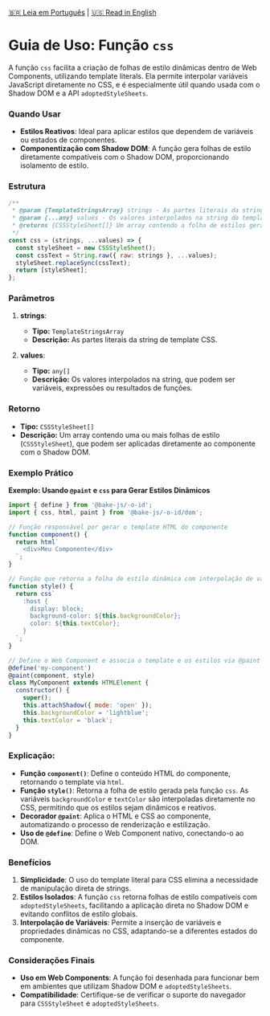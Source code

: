 [🇧🇷 Leia em Português](./README.pt-BR.md) | [🇺🇸 Read in English](./README.md)

# Guia de Uso: Função `css`

A função `css` facilita a criação de folhas de estilo dinâmicas dentro de Web Components, utilizando template literals. Ela permite interpolar variáveis JavaScript diretamente no CSS, e é especialmente útil quando usada com o Shadow DOM e a API `adoptedStyleSheets`.

### Quando Usar

- **Estilos Reativos**: Ideal para aplicar estilos que dependem de variáveis ou estados de componentes.
- **Componentização com Shadow DOM**: A função gera folhas de estilo diretamente compatíveis com o Shadow DOM, proporcionando isolamento de estilo.

### Estrutura

```javascript
/**
 * @param {TemplateStringsArray} strings - As partes literais da string do template.
 * @param {...any} values - Os valores interpolados na string do template.
 * @returns {CSSStyleSheet[]} Um array contendo a folha de estilos gerada.
 */
const css = (strings, ...values) => {
  const styleSheet = new CSSStyleSheet();
  const cssText = String.raw({ raw: strings }, ...values);
  styleSheet.replaceSync(cssText);
  return [styleSheet];
};
```

### Parâmetros

1. **strings**:
   - **Tipo:** `TemplateStringsArray`
   - **Descrição:** As partes literais da string de template CSS.

2. **values**:
   - **Tipo:** `any[]`
   - **Descrição:** Os valores interpolados na string, que podem ser variáveis, expressões ou resultados de funções.

### Retorno

- **Tipo:** `CSSStyleSheet[]`
- **Descrição:** Um array contendo uma ou mais folhas de estilo (`CSSStyleSheet`), que podem ser aplicadas diretamente ao componente com o Shadow DOM.

### Exemplo Prático

**Exemplo: Usando `@paint` e `css` para Gerar Estilos Dinâmicos**

```javascript
import { define } from '@bake-js/-o-id';
import { css, html, paint } from '@bake-js/-o-id/dom';

// Função responsável por gerar o template HTML do componente
function component() {
  return html`
    <div>Meu Componente</div>
  `;
}

// Função que retorna a folha de estilo dinâmica com interpolação de variáveis
function style() {
  return css`
    :host {
      display: block;
      background-color: ${this.backgroundColor};
      color: ${this.textColor};
    }
  `;
}

// Define o Web Component e associa o template e os estilos via @paint
@define('my-component')
@paint(component, style)
class MyComponent extends HTMLElement {
  constructor() {
    super();
    this.attachShadow({ mode: 'open' });
    this.backgroundColor = 'lightblue';
    this.textColor = 'black';
  }
}
```

### Explicação:

- **Função `component()`**: Define o conteúdo HTML do componente, retornando o template via `html`.
- **Função `style()`**: Retorna a folha de estilo gerada pela função `css`. As variáveis `backgroundColor` e `textColor` são interpoladas diretamente no CSS, permitindo que os estilos sejam dinâmicos e reativos.
- **Decorador `@paint`**: Aplica o HTML e CSS ao componente, automatizando o processo de renderização e estilização.
- **Uso de `@define`**: Define o Web Component nativo, conectando-o ao DOM.

### Benefícios

1. **Simplicidade**: O uso do template literal para CSS elimina a necessidade de manipulação direta de strings.
2. **Estilos Isolados**: A função `css` retorna folhas de estilo compatíveis com `adoptedStyleSheets`, facilitando a aplicação direta no Shadow DOM e evitando conflitos de estilo globais.
3. **Interpolação de Variáveis**: Permite a inserção de variáveis e propriedades dinâmicas no CSS, adaptando-se a diferentes estados do componente.

### Considerações Finais

- **Uso em Web Components**: A função foi desenhada para funcionar bem em ambientes que utilizam Shadow DOM e `adoptedStyleSheets`.
- **Compatibilidade**: Certifique-se de verificar o suporte do navegador para `CSSStyleSheet` e `adoptedStyleSheets`.
